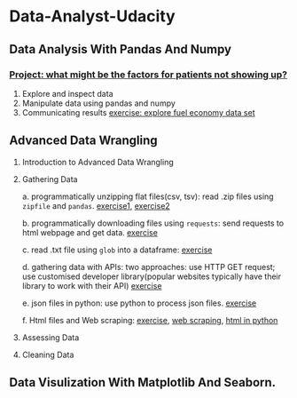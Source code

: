 # Data-Analyst-Udacity

## Data Analysis With Pandas And Numpy 

### [**Project: what might be the factors for patients not showing up?**](Projects/No_show_appointments.ipynb)
 
1. Explore and inspect data
2. Manipulate data using pandas and numpy
3. Communicating results [exercise: explore fuel economy data set](fuel_economy.ipynb)

## Advanced Data Wrangling

1. Introduction to Advanced Data Wrangling 
   
2. Gathering Data
   
   a. programmatically unzipping flat files(csv, tsv): read .zip files using `zipfile` and `pandas`. [exercise1](L2FlatFilesDemo.ipynb), [exercise2](DownloadandLoadFlatFiles.ipynb)

   b. programmatically downloading files using `requests`: send requests to html webpage and get data. [exercise](L2ProgrammaticallyDownloadFiles.ipynb)

   c. read .txt file using `glob` into a dataframe: [exercise](L2TextFileStructure.ipynb)

   d. gathering data with APIs: two approaches: use HTTP GET request; use customised developer library(popular websites typically have their library to work with their API) [exercise](L2API.ipynb)
   
   e. json files in python: use python to process json files. [exercise](L2JSONinpython.ipynb)

   f. Html files and Web scraping: [exercise](L2WebScraping.ipynb), [web scraping](ExerciseScrapeawebpage.ipynb), [html in python](L2HTMLFilesinPython.ipynb)

   

   

4. Assessing Data
      
5. Cleaning Data

## Data Visulization With Matplotlib And Seaborn.

